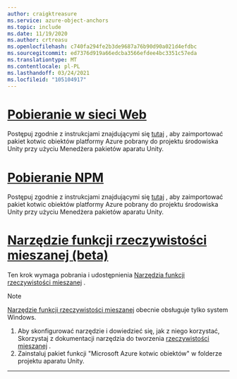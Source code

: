 ```yaml
---
author: craigktreasure
ms.service: azure-object-anchors
ms.topic: include
ms.date: 11/19/2020
ms.author: crtreasu
ms.openlocfilehash: c740fa294fe2b3de9687a76b90d90a021d4efdbc
ms.sourcegitcommit: ed7376d919a66edcba3566efdee4bc3351c57eda
ms.translationtype: MT
ms.contentlocale: pl-PL
ms.lasthandoff: 03/24/2021
ms.locfileid: "105104917"
---
```

# <a name="web-download"></a>[Pobieranie w sieci Web](#tab/unity-package-web-ui)

Postępuj zgodnie z instrukcjami znajdującymi się <a href="https://docs.unity3d.com/Manual/upm-ui-tarball.html" target="_blank">tutaj</a> , aby zaimportować pakiet kotwic obiektów platformy Azure pobrany do projektu środowiska Unity przy użyciu Menedżera pakietów aparatu Unity.

# <a name="npm-download"></a>[Pobieranie NPM](#tab/unity-package-npm)

Postępuj zgodnie z instrukcjami znajdującymi się <a href="https://docs.unity3d.com/Manual/upm-ui-tarball.html" target="_blank">tutaj</a> , aby zaimportować pakiet kotwic obiektów platformy Azure pobrany do projektu środowiska Unity przy użyciu Menedżera pakietów aparatu Unity.

# <a name="mixed-reality-feature-tool-beta"></a>[Narzędzie funkcji rzeczywistości mieszanej (beta)](#tab/unity-package-mixed-reality-feature-tool)

Ten krok wymaga pobrania i udostępnienia <a href="/windows/mixed-reality/develop/unity/welcome-to-mr-feature-tool" target="_blank">Narzędzia funkcji rzeczywistości mieszanej</a> .

> [!NOTE]
> <a a href="/windows/mixed-reality/develop/unity/welcome-to-mr-feature-tool" target="_blank">Narzędzie funkcji rzeczywistości mieszanej</a> obecnie obsługuje tylko system Windows.

1. Aby skonfigurować narzędzie i dowiedzieć się, jak z niego korzystać, Skorzystaj z dokumentacji narzędzia do tworzenia <a href="/windows/mixed-reality/develop/unity/welcome-to-mr-feature-tool" target="_blank">rzeczywistości mieszanej</a> .
2. Zainstaluj pakiet funkcji "Microsoft Azure kotwic obiektów" w folderze projektu aparatu Unity.

---